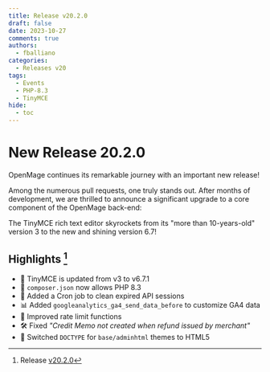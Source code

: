 ```yaml
---
title: Release v20.2.0
draft: false
date: 2023-10-27
comments: true
authors:
  - fballiano
categories:
  - Releases v20
tags:
  - Events
  - PHP-8.3
  - TinyMCE
hide:
  - toc
---
```


# New Release 20.2.0

OpenMage continues its remarkable journey with an important new release!

Among the numerous pull requests, one truly stands out. After months of development,
we are thrilled to announce a significant upgrade to a core component of the OpenMage back-end:

The TinyMCE rich text editor skyrockets from  its "more than 10-years-old" version 3 to the new and shining version 6.7!

<!-- more -->

## Highlights [^1]

- 📝 TinyMCE is updated from v3 to v6.7.1
- 🔌 `composer.json` now allows PHP 8.3
- 🧹 Added a Cron job to clean expired API sessions
- 📊 Added `googleanalytics_ga4_send_data_before` to customize GA4 data
- 🚀 Improved rate limit functions
- 🛠️ Fixed _"Credit Memo not created when refund issued by merchant"_
- 📄 Switched `DOCTYPE` for `base/adminhtml` themes to HTML5

[^1]: Release [v20.2.0](https://github.com/OpenMage/magento-lts/releases/tag/v20.2.0)
